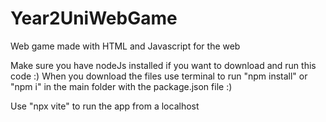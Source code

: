 # Year2UniWebGame
Web game made with HTML and Javascript for the web

Make sure you have nodeJs installed if you want to download and run this code :)
When you download the files use terminal to run "npm install" or "npm i" in the main folder with the package.json file :)

Use "npx vite" to run the app from a localhost
